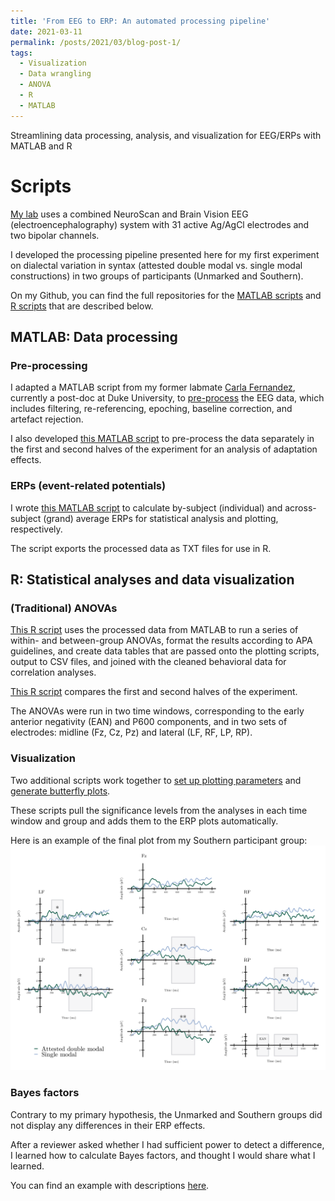 ```yaml
---
title: 'From EEG to ERP: An automated processing pipeline'
date: 2021-03-11
permalink: /posts/2021/03/blog-post-1/
tags:
  - Visualization
  - Data wrangling
  - ANOVA
  - R
  - MATLAB
---
```


Streamlining data processing, analysis, and visualization for EEG/ERPs with MATLAB and R

Scripts
======

[My lab](https://sites.psu.edu/bildlab/) uses a combined NeuroScan and Brain Vision EEG (electroencephalography) system with 31 active Ag/AgCl electrodes and two bipolar channels. 

I developed the processing pipeline presented here for my first experiment on dialectal variation in syntax (attested double modal vs. single modal constructions) in two groups of participants (Unmarked and Southern).

On my Github, you can find the full repositories for the [MATLAB scripts](https://github.com/hollzzar/eeg-data-scripts) and [R scripts](https://github.com/hollzzar/erp-data-scripts) that are described below.

## MATLAB: Data processing

### Pre-processing

I adapted a MATLAB script from my former labmate [Carla Fernandez](https://www.linkedin.com/in/carla-fernandez-5ab404bb/), currently a post-doc at Duke University, to [pre-process](https://github.com/hollzzar/eeg-data-scripts/blob/master/DM_process.m) the EEG data, which includes filtering, re-referencing, epoching, baseline correction, and artefact rejection.

I also developed [this MATLAB script](https://github.com/hollzzar/eeg-data-scripts/blob/master/DM_process_half.m) to pre-process the data separately in the first and second halves of the experiment for an analysis of adaptation effects.

### ERPs (event-related potentials)

I wrote [this MATLAB script](https://github.com/hollzzar/eeg-data-scripts/blob/master/DM_analysis.m) to calculate by-subject (individual) and across-subject (grand) average ERPs for statistical analysis and plotting, respectively. 

The script exports the processed data as TXT files for use in R.

## R: Statistical analyses and data visualization

### (Traditional) ANOVAs

[This R script](https://github.com/hollzzar/erp-data-scripts/blob/main/1a_group_analysis.R) uses the processed data from MATLAB to run a series of within- and between-group ANOVAs, format the results according to APA guidelines, and create data tables that are passed onto the plotting scripts, output to CSV files, and joined with the cleaned behavioral data for correlation analyses.

[This R script](https://github.com/hollzzar/erp-data-scripts/blob/main/1b_group_analysis_halves.R) compares the first and second halves of the experiment. 

The ANOVAs were run in two time windows, corresponding to the early anterior negativity (EAN) and P600 components, and in two sets of electrodes: midline (Fz, Cz, Pz) and lateral (LF, RF, LP, RP).

### Visualization

Two additional scripts work together to [set up plotting parameters](https://github.com/hollzzar/erp-data-scripts/blob/main/2_plot_format.R) and [generate butterfly plots](https://github.com/hollzzar/erp-data-scripts/blob/main/3_erp_plots.R). 

These scripts pull the significance levels from the analyses in each time window and group and adds them to the ERP plots automatically.

Here is an example of the final plot from my Southern participant group: ![Southern group butterfly plot](/images/SUSE_erp.png)

### Bayes factors

Contrary to my primary hypothesis, the Unmarked and Southern groups did not display any differences in their ERP effects. 

After a reviewer asked whether I had sufficient power to detect a difference, I learned how to calculate Bayes factors, and thought I would share what I learned.

You can find an example with descriptions [here](https://htmlpreview.github.io/?https://github.com/hollzzar/erp-data-scripts/blob/main/4_bayes_example.html).